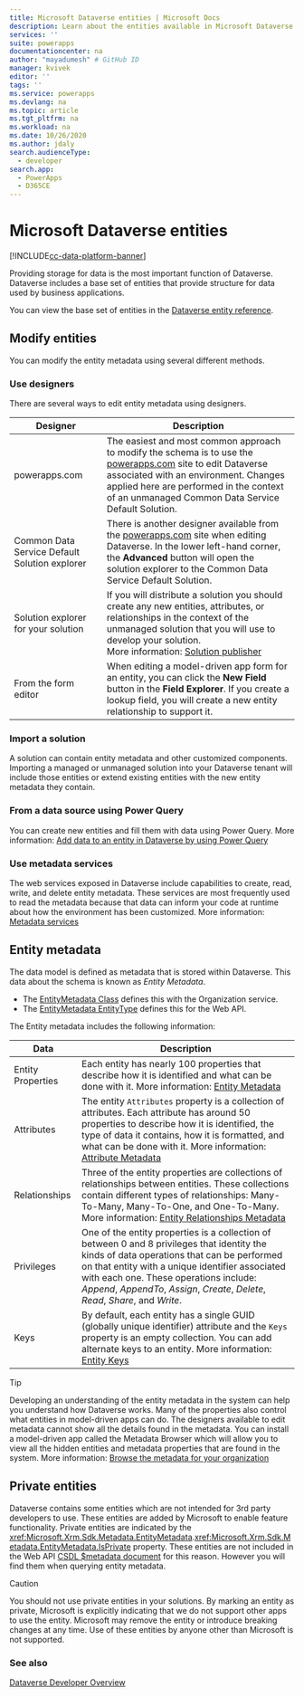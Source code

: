 ```yaml
---
title: Microsoft Dataverse entities | Microsoft Docs
description: Learn about the entities available in Microsoft Dataverse.
services: ''
suite: powerapps
documentationcenter: na
author: "mayadumesh" # GitHub ID
manager: kvivek
editor: ''
tags: ''
ms.service: powerapps
ms.devlang: na
ms.topic: article
ms.tgt_pltfrm: na
ms.workload: na
ms.date: 10/26/2020
ms.author: jdaly
search.audienceType: 
  - developer
search.app: 
  - PowerApps
  - D365CE
---
```


# Microsoft Dataverse entities

[!INCLUDE[cc-data-platform-banner](../../includes/cc-data-platform-banner.md)]

Providing storage for data is the most important function of Dataverse. Dataverse includes a base set of entities that provide structure for data used by business applications. 

You can view the base set of entities in the [Dataverse entity reference](reference/about-entity-reference.md).

## Modify entities

You can modify the entity metadata using several different methods.

### Use designers

There are several ways to edit entity metadata using designers.


|Designer  |Description  |
|---------|---------|
|powerapps.com|The easiest and most common approach to modify the schema is to use the [powerapps.com](https://make.powerapps.com/) site to edit Dataverse associated with an environment. Changes applied here are performed in the context of an unmanaged Common Data Service Default Solution. <!-- TODO: Add link to topic that describes this -->|
|Common Data Service Default Solution explorer|There is another designer available from the [powerapps.com](https://make.powerapps.com/) site when editing Dataverse. In the lower left-hand corner, the **Advanced** button will open the solution explorer to the Common Data Service Default Solution. |
|Solution explorer for your solution |If you will distribute a solution you should create any new entities, attributes, or relationships in the context of the unmanaged solution that you will use to develop your solution. <br /> More information: [Solution publisher](/power-platform/alm/solution-concepts-alm#solution-publisher)|
|From the form editor|When editing a model-driven app form for an entity, you can click the **New Field** button in the **Field Explorer**. If you create a lookup field, you will create a new entity relationship to support it.|

### Import a solution

A solution can contain entity metadata and other customized components. Importing a managed or unmanaged solution into your Dataverse tenant will include those entities or extend existing entities with the new entity metadata they contain.

### From a data source using Power Query

You can create new entities and fill them with data using Power Query. More information: [Add data to an entity in Dataverse by using Power Query](../../maker/data-platform/add-data-power-query.md)

### Use metadata services

The web services exposed in Dataverse include capabilities to create, read, write, and delete entity metadata. These services are most frequently used to read the metadata because that data can inform your code at runtime about how the environment has been customized. More information: [Metadata services](metadata-services.md)

## Entity metadata

The data model is defined as metadata that is stored within Dataverse. This data about the schema is known as *Entity Metadata*. 

- The [EntityMetadata Class](/dotnet/api/microsoft.xrm.sdk.metadata.entitymetadata) defines this with the Organization service. 
- The [EntityMetadata EntityType](/dynamics365/customer-engagement/web-api/entitymetadata) defines this for the Web API. 

The Entity metadata includes the following information:


|Data  |Description  |
|---------|---------|
|Entity Properties|Each entity has nearly 100 properties that describe how it is identified and what can be done with it.  More information: [Entity Metadata](entity-metadata.md)|
|Attributes|The entity `Attributes` property is a collection of attributes. Each attribute has around 50 properties to describe how it is identified, the type of data it contains, how it is formatted, and what can be done with it. More information: [Attribute Metadata](entity-attribute-metadata.md)|
|Relationships|Three of the entity properties are collections of relationships between entities. These collections contain different types of relationships: Many-To-Many, Many-To-One, and One-To-Many. More information: [Entity Relationships Metadata](entity-relationship-metadata.md)|
|Privileges|One of the entity properties is a collection of between 0 and 8 privileges that identity the kinds of data operations that can be performed on that entity with a unique identifier associated with each one. These operations include: *Append*, *AppendTo*, *Assign*, *Create*, *Delete*, *Read*, *Share*, and *Write*.|
|Keys|By default, each entity has a single GUID (globally unique identifier) attribute and the `Keys` property is an empty collection. You can add alternate keys to an entity. More information: [Entity Keys](entity-metadata.md#entity-keys)|

> [!TIP]
> Developing an understanding of the entity metadata in the system can help you understand how Dataverse works. Many of the properties also control what entities in model-driven apps can do. The designers available to edit metadata cannot show all the details found in the metadata. You can install a model-driven app called the Metadata Browser which will allow you to view all the hidden entities and metadata properties that are found in the system. More information: [Browse the metadata for your organization](/dynamics365/customer-engagement/developer/browse-your-metadata)

## Private entities

Dataverse contains some entities which are not intended for 3rd party developers to use. These entities are added by Microsoft to enable feature functionality. Private entities are indicated by the <xref:Microsoft.Xrm.Sdk.Metadata.EntityMetadata>.<xref:Microsoft.Xrm.Sdk.Metadata.EntityMetadata.IsPrivate> property. These entities are not included in the Web API [CSDL $metadata document](webapi/web-api-types-operations.md#csdl-metadata-document) for this reason. However you will find them when querying entity metadata.

> [!CAUTION]
> You should not use private entities in your solutions. By marking an entity as private, Microsoft is explicitly indicating that we do not support other apps to use the entity. Microsoft may remove the entity or introduce breaking changes at any time. Use of these entities by anyone other than Microsoft is not supported.


### See also

[Dataverse Developer Overview](overview.md)



